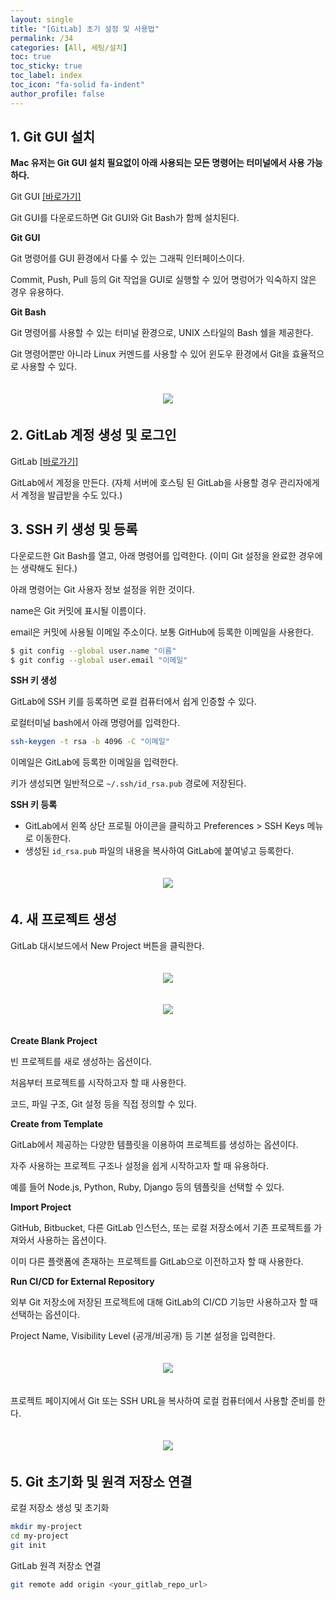 ```yaml
---
layout: single
title: "[GitLab] 초기 설정 및 사용법"
permalink: /34
categories: [All, 세팅/설치]
toc: true
toc_sticky: true
toc_label: index
toc_icon: "fa-solid fa-indent"
author_profile: false
---
```


## 1. Git GUI 설치

**Mac 유저는 Git GUI 설치 필요없이 아래 사용되는 모든 명령어는 터미널에서 사용 가능하다.**

<div class="cl3"></div>

Git GUI [[바로가기]](https://git-scm.com)

Git GUI를 다운로드하면 Git GUI와 Git Bash가 함께 설치된다.

<div class="cl3"></div>

**Git GUI**

Git 명령어를 GUI 환경에서 다룰 수 있는 그래픽 인터페이스이다.

Commit, Push, Pull 등의 Git 작업을 GUI로 실행할 수 있어 명렁어가 익숙하지 않은 경우 유용하다.

<div class="cl3"></div>

**Git Bash**

Git 명령어를 사용할 수 있는 터미널 환경으로, UNIX 스타일의 Bash 쉘을 제공한다.

Git 명령어뿐만 아니라 Linux 커멘드를 사용할 수 있어 윈도우 환경에서 Git을 효율적으로 사용할 수 있다.

<p align="center" style="margin: 34px 0 34px 0"><img src="../images/34md1.png"></p>

<div class="cl2"></div>

## 2. GitLab 계정 생성 및 로그인

GitLab [[바로가기]](https://gitlab.com/)

GitLab에서 계정을 만든다. (자체 서버에 호스팅 된 GitLab을 사용할 경우 관리자에게서 계정을 발급받을 수도 있다.)

<div class="cl2"></div>

## 3. SSH 키 생성 및 등록

다운로드한 Git Bash를 열고, 아래 명령어를 입력한다. (이미 Git 설정을 완료한 경우에는 생략해도 된다.)

아래 명령어는 Git 사용자 정보 설정을 위한 것이다.

<div class="cl4"></div>

name은 Git 커밋에 표시될 이름이다.

email은 커밋에 사용될 이메일 주소이다. 보통 GitHub에 등록한 이메일을 사용한다.

```bash
$ git config --global user.name "이름"
$ git config --global user.email "이메일"
```

<div class="cl3"></div>

**SSH 키 생성**

GitLab에 SSH 키를 등록하면 로컬 컴퓨터에서 쉽게 인증할 수 있다.

로컬터미널 bash에서 아래 명령어를 입력한다.

```bash
ssh-keygen -t rsa -b 4096 -C "이메일"
```

<div class="cl4"></div>

이메일은 GitLab에 등록한 이메일을 입력한다.

키가 생성되면 일반적으로 `~/.ssh/id_rsa.pub` 경로에 저장된다.

<div class="cl3"></div>

**SSH 키 등록**

- GitLab에서 왼쪽 상단 프로필 아이콘을 클릭하고 Preferences > SSH Keys 메뉴로 이동한다.
- 생성된 `id_rsa.pub` 파일의 내용을 복사하여 GitLab에 붙여넣고 등록한다.

<p align="center" style="margin: 34px 0 34px 0"><img src="../images/34md2.png"></p>

<div class="cl2"></div>

## 4. 새 프로젝트 생성

GitLab 대시보드에서 New Project 버튼을 클릭한다.

<p align="center" style="margin: 34px 0 34px 0"><img src="../images/34md3.png"></p>

<p align="center" style="margin: 34px 0 34px 0"><img src="../images/34md4.png"></p>

**Create Blank Project**

빈 프로젝트를 새로 생성하는 옵션이다.

<div class="cl4"></div>

처음부터 프로젝트를 시작하고자 할 때 사용한다.

코드, 파일 구조, Git 설정 등을 직접 정의할 수 있다.

<div class="cl3"></div>

**Create from Template**

GitLab에서 제공하는 다양한 템플릿을 이용하여 프로젝트를 생성하는 옵션이다.

<div class="cl4"></div>

자주 사용하는 프로젝트 구조나 설정을 쉽게 시작하고자 할 때 유용하다.

예를 들어 Node.js, Python, Ruby, Django 등의 템플릿을 선택할 수 있다.

<div class="cl3"></div>

**Import Project**

GitHub, Bitbucket, 다른 GitLab 인스턴스, 또는 로컬 저장소에서 기존 프로젝트를 가져와서 사용하는 옵션이다.

<div class="cl4"></div>

이미 다른 플랫폼에 존재하는 프로젝트를 GitLab으로 이전하고자 할 때 사용한다.

<div class="cl3"></div>

**Run CI/CD for External Repository**

외부 Git 저장소에 저장된 프로젝트에 대해 GitLab의 CI/CD 기능만 사용하고자 할 때 선택하는 옵션이다.

<div class="cl3"></div>

Project Name, Visibility Level (공개/비공개) 등 기본 설정을 입력한다.

<p align="center" style="margin: 34px 0 34px 0"><img src="../images/34md5.png"></p>

프로젝트 페이지에서 Git 또는 SSH  URL을 복사하여 로컬 컴퓨터에서 사용할 준비를 한다.

<p align="center" style="margin: 34px 0 34px 0"><img src="../images/34md6.png"></p>

<div class="cl2"></div>

## 5. Git 초기화 및 원격 저장소 연결

로컬 저장소 생성 및 초기화

```bash
mkdir my-project
cd my-project
git init
```

<div class="cl3"></div>

GitLab 원격 저장소 연결

```bash
git remote add origin <your_gitlab_repo_url>
```